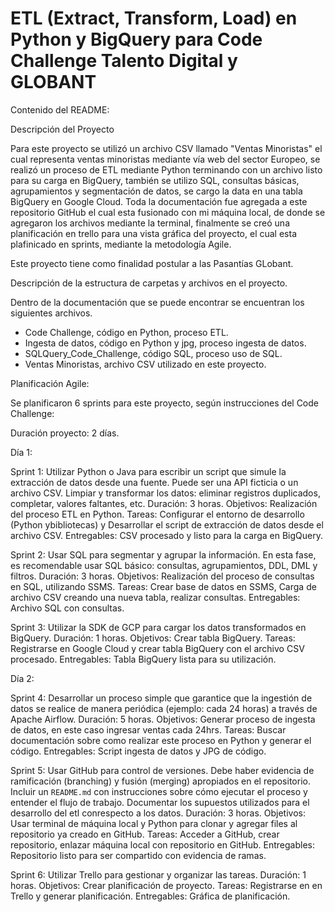 # ETL (Extract, Transform, Load) en Python y BigQuery para Code Challenge Talento Digital y GLOBANT

Contenido del README:

Descripción del Proyecto

Para este proyecto se utilizó un archivo CSV llamado "Ventas Minoristas" el cual representa ventas minoristas mediante vía web del sector Europeo, se realizó un proceso de ETL mediante Python terminando con un archivo listo para su carga en BigQuery, también se utilizo SQL, consultas básicas, agrupamientos y segmentación de datos, se cargo la data en una tabla BigQuery en Google Cloud. Toda la documentación fue agregada a este repositorio GitHub el cual esta fusionado con mi máquina local, de donde se agregaron los archivos mediante la terminal, finalmente se creó una planificación en trello para una vista gráfica del proyecto, el cual esta plafinicado en sprints, mediante la metodología Agile.

Este proyecto tiene como finalidad postular a las Pasantías GLobant.

Descripción de la estructura de carpetas y archivos en el proyecto.

Dentro de la documentación que se puede encontrar se encuentran los siguientes archivos.

- Code Challenge, código en Python, proceso ETL.
- Ingesta de datos, código en Python y jpg, proceso ingesta de datos.
- SQLQuery_Code_Challenge, código SQL, proceso uso de SQL.
- Ventas Minoristas, archivo CSV utilizado en este proyecto.

Planificación Agile:

Se planificaron 6 sprints para este proyecto, según instrucciones del Code Challenge:

Duración proyecto: 2 días.

Día 1:

Sprint 1: Utilizar Python o Java para escribir un script que simule la extracción de datos desde una fuente. Puede ser una API ficticia o un archivo CSV. Limpiar y transformar los datos: eliminar registros duplicados, completar, valores faltantes, etc.
Duración: 3 horas.
Objetivos: Realización del proceso ETL en Python.
Tareas: Configurar el entorno de desarrollo (Python ybibliotecas) y Desarrollar el script de extracción de datos desde el archivo CSV.
Entregables: CSV procesado y listo para la carga en BigQuery.

Sprint 2: Usar SQL para segmentar y agrupar la información. En esta fase, es recomendable usar SQL básico: consultas, agrupamientos, DDL, DML y filtros.
Duración: 3 horas.
Objetivos: Realización del proceso de consultas en SQL, utilizando SSMS.
Tareas: Crear base de datos en SSMS, Carga de archivo CSV creando una nueva tabla, realizar consultas.
Entregables: Archivo SQL con consultas.

Sprint 3: Utilizar la SDK de GCP para cargar los datos transformados en BigQuery.
Duración: 1 horas.
Objetivos: Crear tabla BigQuery.
Tareas: Registrarse en Google Cloud y crear tabla BigQuery con el archivo CSV procesado. 
Entregables: Tabla BigQuery lista para su utilización.

Día 2:

Sprint 4: Desarrollar un proceso simple que garantice que la ingestión de datos se realice de manera periódica (ejemplo: cada 24 horas) a través de Apache Airflow.
Duración: 5 horas.
Objetivos: Generar proceso de ingesta de datos, en este caso ingresar ventas cada 24hrs.
Tareas: Buscar documentación sobre como realizar este proceso en Python y generar el código.
Entregables: Script ingesta de datos y JPG de código.

Sprint 5: Usar GitHub para control de versiones. Debe haber evidencia de ramificación (branching) y fusión (merging) apropiados en el repositorio. Incluir un `README.md` con instrucciones sobre cómo ejecutar el proceso y entender el flujo de trabajo. Documentar los supuestos utilizados para el desarrollo del etl conrespecto a los datos.
Duración: 3 horas.
Objetivos: Usar terminal de máquina local y Python para clonar y agregar files al repositorio ya creado en GitHub.
Tareas: Acceder a GitHub, crear repositorio, enlazar máquina local con repositorio en GitHub.
Entregables: Repositorio listo para ser compartido con evidencia de ramas.

Sprint 6: Utilizar Trello para gestionar y organizar las tareas.
Duración: 1 horas.
Objetivos: Crear planificación de proyecto.
Tareas: Registrarse en en Trello y generar planificación.
Entregables: Gráfica de planificación.
